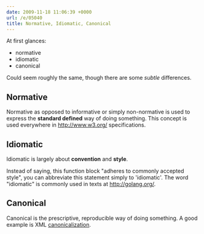 ```yaml
---
date: 2009-11-18 11:06:39 +0000
url: /e/05040
title: Normative, Idiomatic, Canonical
---
```



At first glances:

* normative
* idiomatic
* canonical

Could seem roughly the same, though there are some _subtle_ differences.

## Normative

Normative as opposed to informative or simply non-normative is used to express
the **standard defined** way of doing something. This concept is used
everywhere in <http://www.w3.org/> specifications.

## Idiomatic

Idiomatic is largely about **convention** and **style**.

Instead of saying, this function block "adheres to commonly accepted style", you can abbreviate this statement simply to 'idiomatic'. The word "idiomatic" is commonly used in texts at <http://golang.org/>.

## Canonical

Canonical is the prescriptive, reproducible way of doing something. A good example is XML [canonicalization](http://en.wikipedia.org/wiki/Canonicalization).
